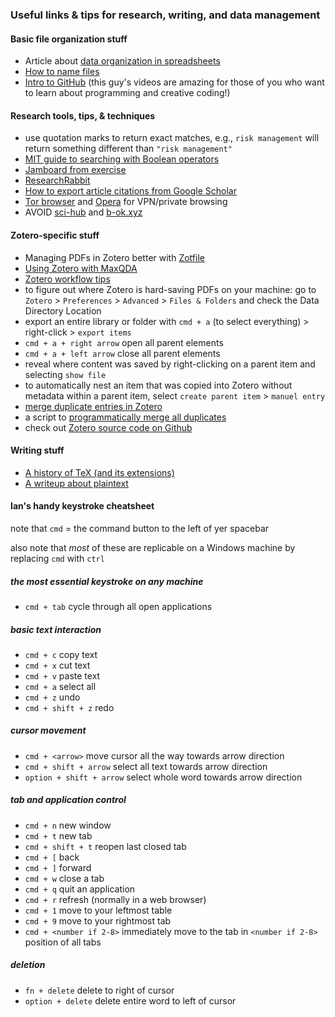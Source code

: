 ### Useful links & tips for research, writing, and data management

#### Basic file organization stuff

- Article about [data organization in spreadsheets](https://www.tandfonline.com/doi/full/10.1080/00031305.2017.1375989)
- [How to name files](https://speakerdeck.com/jennybc/how-to-name-files)
- [Intro to GitHub](https://www.youtube.com/watch?v=BCQHnlnPusY) (this guy's videos are amazing for those of you who want to learn about programming and creative coding!)

#### Research tools, tips, & techniques
- use quotation marks to return exact matches, e.g., `risk management` will return something different than `"risk management"`
- [MIT guide to searching with Boolean operators](https://libguides.mit.edu/c.php?g=175963&p=1158594)
- [Jamboard from exercise](https://jamboard.google.com/d/1niAlQ45bOb3R5J-3r5i7V2OzadZZ3Kzi0n3c3bAZQ2U/viewer?f=0)
- [ResearchRabbit](https://www.researchrabbit.ai/)
- [How to export article citations from Google Scholar](https://uri.libguides.com/google/gscholexport)
- [Tor browser](https://www.torproject.org/download/) and [Opera](https://www.opera.com/) for VPN/private browsing
- AVOID [sci-hub](https://en.wikipedia.org/wiki/Sci-Hub) and [b-ok.xyz](https://b-ok.xyz/)

#### Zotero-specific stuff

- Managing PDFs in Zotero better with [Zotfile](http://zotfile.com/)
- [Using Zotero with MaxQDA](https://www.maxqda.com/help-mx20/import/importing-bibliographical-data-from-endnote-etc)
- [Zotero workflow tips](https://lauramay.live/2020/07/zotero-note-taking-workflow/)
- to figure out where Zotero is hard-saving PDFs on your machine: go to `Zotero` > `Preferences` > `Advanced` > `Files & Folders` and check the Data Directory Location
- export an entire library or folder with `cmd + a` (to select everything) > right-click > `export items`
- `cmd + a + right arrow` open all parent elements
- `cmd + a + left arrow` close all parent elements
- reveal where content was saved by right-clicking on a parent item and selecting `show file`
- to automatically nest an item that was copied into Zotero without metadata within a parent item, select `create parent item` > `manuel entry`
- [merge duplicate entries in Zotero](https://guides.lib.fsu.edu/zotero/content/organize#:~:text=Merging%20Duplicates,column%20to%20merge%20the%20items.)
- a script to [programmatically merge all duplicates](https://github.com/escaped-echidna/zotero_merge_all_duplicates)
- check out [Zotero source code on Github](https://github.com/zotero)

#### Writing stuff

- [A history of TeX (and its extensions)](https://www.authorea.com/users/303998/articles/515591-should-i-install-latex-miktex-or-texstudio?commit=7356239b60ea061b91904007c6036903b4b4d8f3)
- [A writeup about plaintext](https://medium.com/adventures-in-consumer-technology/plaintext-markup-languages-cd19bc4274f0)

#### Ian's handy keystroke cheatsheet

note that `cmd` = the command button to the left of yer spacebar

also note that *most* of these are replicable on a Windows machine by replacing `cmd` with `ctrl`

##### the most essential keystroke on any machine
- `cmd + tab` cycle through all open applications

##### basic text interaction
- `cmd + c` copy text
- `cmd + x` cut text
- `cmd + v` paste text
- `cmd + a` select all
- `cmd + z` undo
- `cmd + shift + z` redo

##### cursor movement
- `cmd + <arrow>` move cursor all the way towards arrow direction
- `cmd + shift + arrow` select all text towards arrow direction
- `option + shift + arrow` select whole word towards arrow direction

##### tab and application control
- `cmd + n` new window
- `cmd + t` new tab
- `cmd + shift + t` reopen last closed tab
- `cmd + [` back
- `cmd + ]` forward
- `cmd + w` close a tab
- `cmd + q` quit an application
- `cmd + r` refresh (normally in a web browser)
- `cmd + 1` move to your leftmost table
- `cmd + 9` move to your rightmost tab
- `cmd + <number if 2-8>` immediately move to the tab in `<number if 2-8>` position of all tabs

##### deletion
- `fn + delete` delete to right of cursor
- `option + delete` delete entire word to left of cursor
